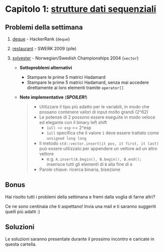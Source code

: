 # Capitolo 1: [strutture dati sequenziali](https://docs.google.com/presentation/d/1bskmC_TBDLmG1m4mSxobEBzUavjYpS9yx6dcGFb6JE4/edit?usp=sharing)


## Problemi della settimana

1. [deque](https://www.hackerrank.com/challenges/deque-stl/problem?isFullScreen=true "hackerrank") - HackerRank (`deque`)
2. [restaurant](https://open.kattis.com/problems/restaurant "kattis") - SWERK 2009 (pile)
3. [sylvester](https://open.kattis.com/problems/sylvester "kattis") - Norwegian/Swedish Championships 2004 (`vector`)
  
   - **Sottoproblemi alternativi**
    
     - Stampare le prime 5 matrici Hadamard
     - Stampare le prime 5 matrici Hadamard, senza mai accedere direttamente ai loro elementi tramite `operator[]`
    
   - **Note implementative** (**_SPOILER!_**)
  
     > - Utilizzare il tipo più adatto per le variabili, in modo che possano contenere valori di input molto grandi (2^62)
     > - Le potenze di 2 possono essere eseguite in modo veloce ed elegante con il binary left shift
     >   - `1ull << esp` == 2^esp
     >   - `1ull` specifica che il valore `1` deve essere trattato come `unsigned long long`
     > - Il metodo `std::vector.insert(it pos, it first, it last)` può essere utilizzato per appendere un vettore ad un altro vettore
     >   - e.g. `A.insert(A.begin(), B.begin(), B.end();` inserisce tutti gli elementi di `B` alla fine di `A`
     > - Parole chiave: ricerca binaria, bisezione



## Bonus

Hai risolto tutti i problemi della settimana e fremi dalla voglia di farne altri?

Ce ne sono centinaia che ti aspettano! Invia una mail e ti saranno suggeriti quelli più adatti :)



## Soluzioni

Le soluzioni saranno presentate durante il prossimo incontro e caricate in questa cartella.
